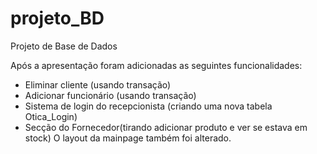 # projeto_BD
Projeto de Base de Dados

Após a apresentação foram adicionadas as seguintes funcionalidades:
- Eliminar cliente (usando transação)
- Adicionar funcionário (usando transação)
- Sistema de login do recepcionista (criando uma nova tabela Otica_Login)
- Secção do Fornecedor(tirando adicionar produto e ver se estava em stock)
O layout da mainpage também foi alterado.